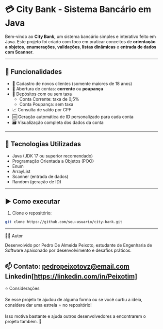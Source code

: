 # 💳 City Bank - Sistema Bancário em Java

Bem-vindo ao **City Bank**, um sistema bancário simples e interativo feito em Java. Este projeto foi criado com foco em praticar conceitos de **orientação a objetos**, **enumerações**, **validações**, **listas dinâmicas** e **entrada de dados com Scanner**.

---

## 🚀 Funcionalidades

- 🧍 Cadastro de novos clientes (somente maiores de 18 anos)
- 🏦 Abertura de contas: **corrente** ou **poupança**
- 💸 Depósitos com ou sem taxa
  - Conta Corrente: taxa de 0,5%
  - Conta Poupança: sem taxa
- 📈 Consulta de saldo por CPF
- 🆔 Geração automática de ID personalizado para cada conta
- 🗃️ Visualização completa dos dados da conta

---

## 🧠 Tecnologias Utilizadas

- Java (JDK 17 ou superior recomendado)
- Programação Orientada a Objetos (POO)
- Enum
- ArrayList
- Scanner (entrada de dados)
- Random (geração de ID)

---

## ▶️ Como executar

1. Clone o repositório:

```bash
git clone https://github.com/seu-usuario/city-bank.git
```
---

🧑‍💻 Autor

Desenvolvido por Pedro De Almeida Peixoto, estudante de Engenharia de Software apaixonado por desenvolvimento e desafios práticos.

📫 Contato:
pedropeixotovz@email.com
Linkedin[https://linkedin.com/in/Peixotim]
---
⭐ Considerações

Se esse projeto te ajudou de alguma forma ou se você curtiu a ideia, considere dar uma estrela ⭐ no repositório!

Isso motiva bastante e ajuda outros desenvolvedores a encontrarem o projeto também. 🚀

